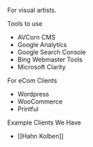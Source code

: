 For visual artists.

Tools to use
* AVCorn CMS
* Google Analytics
* Google Search Console
* Bing Webmaster Tools
* Microsoft Clarity

For eCom Clients
* Wordpress
* WooCommerce
* Printful

Example Clients We Have
* [[Hahn Kolben]]